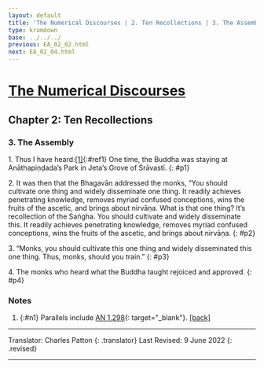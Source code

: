 ```yaml
---
layout: default
title: 'The Numerical Discourses | 2. Ten Recollections | 3. The Assembly'
type: kramdown
base: ../../../
previous: EA_02_02.html
next: EA_02_04.html
---
```


# [The Numerical Discourses](../index.html)
## Chapter 2: Ten Recollections
### 3. The Assembly

1\. Thus I have heard:[\[1\]](#n1){:#ref1} One time, the Buddha was staying at Anāthapiṇḍada’s Park in Jeta’s Grove of Śrāvastī.
{: #p1}

2\. It was then that the Bhagavān addressed the monks, “You should cultivate one thing and widely disseminate one thing. It readily achieves penetrating knowledge, removes myriad confused conceptions, wins the fruits of the ascetic, and brings about nirvāṇa. What is that one thing? It’s recollection of the Saṅgha. You should cultivate and widely disseminate this. It readily achieves penetrating knowledge, removes myriad confused conceptions, wins the fruits of the ascetic, and brings about nirvāṇa.
{: #p2}

3\. “Monks, you should cultivate this one thing and widely disseminated this one thing. Thus, monks, should you train.”
{: #p3}

4\. The monks who heard what the Buddha taught rejoiced and approved.
{: #p4}

### Notes
1. {:#n1} Parallels include [AN 1.298](https://suttacentral.net/an1.296-305/en/sujato){: target="_blank"}. [\[back\]](#ref1)

---

Translator: Charles Patton
{: .translator}
Last Revised: 9 June 2022
{: .revised}

---